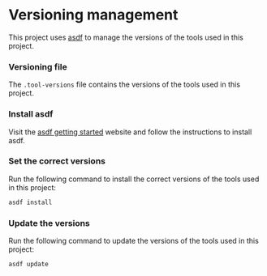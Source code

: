 # Versioning management

This project uses [asdf](https://asdf-vm.com/) to manage the versions of the tools used in this project.

### Versioning file

The `.tool-versions` file contains the versions of the tools used in this project.

### Install asdf

Visit the [asdf getting started](https://asdf-vm.com/guide/getting-started.html) website and follow the instructions to install asdf.

### Set the correct versions

Run the following command to install the correct versions of the tools used in this project:

```bash
asdf install
```

### Update the versions

Run the following command to update the versions of the tools used in this project:

```bash
asdf update
```
